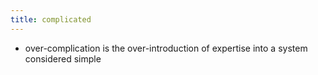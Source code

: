 ```yaml
---
title: complicated
---
```


- over-complication is the over-introduction of expertise into a system considered simple
